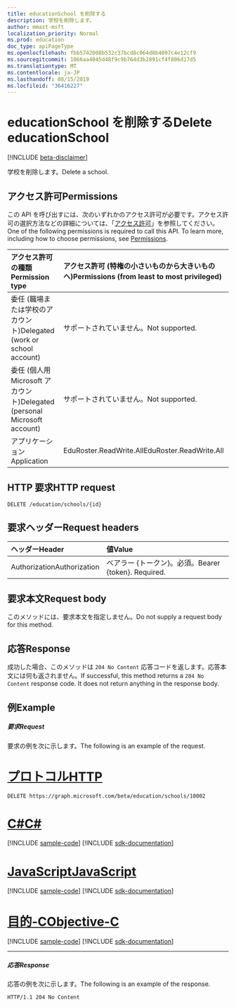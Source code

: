 ```yaml
---
title: educationSchool を削除する
description: 学校を削除します。
author: mmast-msft
localization_priority: Normal
ms.prod: education
doc_type: apiPageType
ms.openlocfilehash: fbb5742008b532c37bcd8c064d8b4097c4e12cf9
ms.sourcegitcommit: 1066aa4045d48f9c9b764d3b2891cf4f806d17d5
ms.translationtype: MT
ms.contentlocale: ja-JP
ms.lasthandoff: 08/15/2019
ms.locfileid: "36416227"
---
```

# <a name="delete-educationschool"></a><span data-ttu-id="7997c-103">educationSchool を削除する</span><span class="sxs-lookup"><span data-stu-id="7997c-103">Delete educationSchool</span></span>

[!INCLUDE [beta-disclaimer](../../includes/beta-disclaimer.md)]

<span data-ttu-id="7997c-104">学校を削除します。</span><span class="sxs-lookup"><span data-stu-id="7997c-104">Delete a school.</span></span>

## <a name="permissions"></a><span data-ttu-id="7997c-105">アクセス許可</span><span class="sxs-lookup"><span data-stu-id="7997c-105">Permissions</span></span>
<span data-ttu-id="7997c-p101">この API を呼び出すには、次のいずれかのアクセス許可が必要です。アクセス許可の選択方法などの詳細については、「[アクセス許可](/graph/permissions-reference)」を参照してください。</span><span class="sxs-lookup"><span data-stu-id="7997c-p101">One of the following permissions is required to call this API. To learn more, including how to choose permissions, see [Permissions](/graph/permissions-reference).</span></span>

|<span data-ttu-id="7997c-108">アクセス許可の種類</span><span class="sxs-lookup"><span data-stu-id="7997c-108">Permission type</span></span>      | <span data-ttu-id="7997c-109">アクセス許可 (特権の小さいものから大きいものへ)</span><span class="sxs-lookup"><span data-stu-id="7997c-109">Permissions (from least to most privileged)</span></span>              |
|:--------------------|:---------------------------------------------------------|
|<span data-ttu-id="7997c-110">委任 (職場または学校のアカウント)</span><span class="sxs-lookup"><span data-stu-id="7997c-110">Delegated (work or school account)</span></span> |  <span data-ttu-id="7997c-111">サポートされていません。</span><span class="sxs-lookup"><span data-stu-id="7997c-111">Not supported.</span></span>  |
|<span data-ttu-id="7997c-112">委任 (個人用 Microsoft アカウント)</span><span class="sxs-lookup"><span data-stu-id="7997c-112">Delegated (personal Microsoft account)</span></span> |  <span data-ttu-id="7997c-113">サポートされていません。</span><span class="sxs-lookup"><span data-stu-id="7997c-113">Not supported.</span></span>  |
|<span data-ttu-id="7997c-114">アプリケーション</span><span class="sxs-lookup"><span data-stu-id="7997c-114">Application</span></span> | <span data-ttu-id="7997c-115">EduRoster.ReadWrite.All</span><span class="sxs-lookup"><span data-stu-id="7997c-115">EduRoster.ReadWrite.All</span></span> | 

## <a name="http-request"></a><span data-ttu-id="7997c-116">HTTP 要求</span><span class="sxs-lookup"><span data-stu-id="7997c-116">HTTP request</span></span>
<!-- { "blockType": "ignored" } -->
```http
DELETE /education/schools/{id}
```
## <a name="request-headers"></a><span data-ttu-id="7997c-117">要求ヘッダー</span><span class="sxs-lookup"><span data-stu-id="7997c-117">Request headers</span></span>
| <span data-ttu-id="7997c-118">ヘッダー</span><span class="sxs-lookup"><span data-stu-id="7997c-118">Header</span></span>       | <span data-ttu-id="7997c-119">値</span><span class="sxs-lookup"><span data-stu-id="7997c-119">Value</span></span> |
|:---------------|:--------|
| <span data-ttu-id="7997c-120">Authorization</span><span class="sxs-lookup"><span data-stu-id="7997c-120">Authorization</span></span>  | <span data-ttu-id="7997c-p102">ベアラー {トークン}。必須。</span><span class="sxs-lookup"><span data-stu-id="7997c-p102">Bearer {token}. Required.</span></span>  |

## <a name="request-body"></a><span data-ttu-id="7997c-123">要求本文</span><span class="sxs-lookup"><span data-stu-id="7997c-123">Request body</span></span>
<span data-ttu-id="7997c-124">このメソッドには、要求本文を指定しません。</span><span class="sxs-lookup"><span data-stu-id="7997c-124">Do not supply a request body for this method.</span></span>


## <a name="response"></a><span data-ttu-id="7997c-125">応答</span><span class="sxs-lookup"><span data-stu-id="7997c-125">Response</span></span>
<span data-ttu-id="7997c-p103">成功した場合、このメソッドは `204 No Content` 応答コードを返します。応答本文には何も返されません。</span><span class="sxs-lookup"><span data-stu-id="7997c-p103">If successful, this method returns a `204 No Content` response code. It does not return anything in the response body.</span></span>

## <a name="example"></a><span data-ttu-id="7997c-128">例</span><span class="sxs-lookup"><span data-stu-id="7997c-128">Example</span></span>
##### <a name="request"></a><span data-ttu-id="7997c-129">要求</span><span class="sxs-lookup"><span data-stu-id="7997c-129">Request</span></span>
<span data-ttu-id="7997c-130">要求の例を次に示します。</span><span class="sxs-lookup"><span data-stu-id="7997c-130">The following is an example of the request.</span></span>

# <a name="httptabhttp"></a>[<span data-ttu-id="7997c-131">プロトコル</span><span class="sxs-lookup"><span data-stu-id="7997c-131">HTTP</span></span>](#tab/http)
<!-- {
  "blockType": "request",
  "name": "delete_educationschool"
}-->
```http
DELETE https://graph.microsoft.com/beta/education/schools/10002
```
# <a name="ctabcsharp"></a>[<span data-ttu-id="7997c-132">C#</span><span class="sxs-lookup"><span data-stu-id="7997c-132">C#</span></span>](#tab/csharp)
[!INCLUDE [sample-code](../includes/snippets/csharp/delete-educationschool-csharp-snippets.md)]
[!INCLUDE [sdk-documentation](../includes/snippets/snippets-sdk-documentation-link.md)]

# <a name="javascripttabjavascript"></a>[<span data-ttu-id="7997c-133">JavaScript</span><span class="sxs-lookup"><span data-stu-id="7997c-133">JavaScript</span></span>](#tab/javascript)
[!INCLUDE [sample-code](../includes/snippets/javascript/delete-educationschool-javascript-snippets.md)]
[!INCLUDE [sdk-documentation](../includes/snippets/snippets-sdk-documentation-link.md)]

# <a name="objective-ctabobjc"></a>[<span data-ttu-id="7997c-134">目的-C</span><span class="sxs-lookup"><span data-stu-id="7997c-134">Objective-C</span></span>](#tab/objc)
[!INCLUDE [sample-code](../includes/snippets/objc/delete-educationschool-objc-snippets.md)]
[!INCLUDE [sdk-documentation](../includes/snippets/snippets-sdk-documentation-link.md)]

---

##### <a name="response"></a><span data-ttu-id="7997c-135">応答</span><span class="sxs-lookup"><span data-stu-id="7997c-135">Response</span></span>
<span data-ttu-id="7997c-136">応答の例を次に示します。</span><span class="sxs-lookup"><span data-stu-id="7997c-136">The following is an example of the response.</span></span> 

<!-- {
  "blockType": "response",
  "truncated": true
} -->
```http
HTTP/1.1 204 No Content
```

<!-- uuid: 8fcb5dbc-d5aa-4681-8e31-b001d5168d79
2015-10-25 14:57:30 UTC -->
<!--
{
  "type": "#page.annotation",
  "description": "Delete educationSchool",
  "keywords": "",
  "section": "documentation",
  "tocPath": "",
  "suppressions": [
  ]
}
-->
